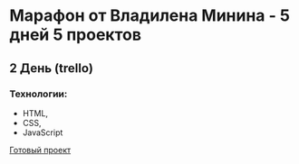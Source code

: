 # Марафон от Владилена Минина - 5 дней 5 проектов
## 2 День (trello)
### Технологии:
 - HTML,
 - CSS,
 - JavaScript
 
[Готовый проект](https://n1ckwhite.github.io/5day-5projects-2day/)
